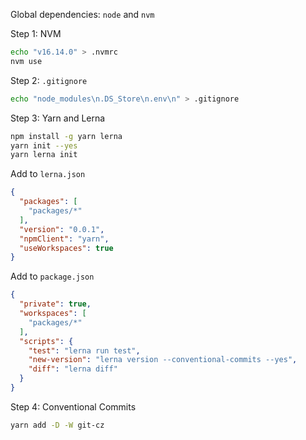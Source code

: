 Global dependencies: `node` and `nvm`

Step 1: NVM

```bash
echo "v16.14.0" > .nvmrc
nvm use
```

Step 2: `.gitignore`

```bash
echo "node_modules\n.DS_Store\n.env\n" > .gitignore
```

Step 3: Yarn and Lerna

```bash
npm install -g yarn lerna
yarn init --yes
yarn lerna init
```

Add to `lerna.json`

```json
{
  "packages": [
    "packages/*"
  ],
  "version": "0.0.1",
  "npmClient": "yarn",
  "useWorkspaces": true
}
```

Add to `package.json`

```json
{
  "private": true,
  "workspaces": [
    "packages/*"
  ],
  "scripts": {
    "test": "lerna run test",
    "new-version": "lerna version --conventional-commits --yes",
    "diff": "lerna diff"
  }
}
```

Step 4: Conventional Commits

```bash
yarn add -D -W git-cz
```
